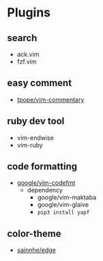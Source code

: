 # Plugins

## search
* ack.vim
* fzf.vim

## easy comment
* [tpope/vim-commentary](https://github.com/tpope/vim-commentary)

## ruby dev tool
* vim-endwise
* vim-ruby

## code formatting
* [google/vim-codefmt](https://github.com/google/vim-codefmt)
  - dependency
	* google/vim-maktaba
	* google/vim-glaive
	* `pip3 install yapf`

## color-theme
* [sainnhe/edge](https://github.com/sainnhe/edge)

